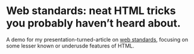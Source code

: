 # Web standards: neat HTML tricks you probably haven’t heard about.

A demo for my presentation-turned-article on [web standards](https://en.wikipedia.org/wiki/Web_standards), focusing on some lesser known or underusde features of HTML.
